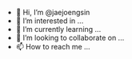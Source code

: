 - 👋 Hi, I’m @jaejoengsin
- 👀 I’m interested in ...
- 🌱 I’m currently learning ...
- 💞️ I’m looking to collaborate on ...
- 📫 How to reach me ...

<!---
jaejoengsin/jaejoengsin is a ✨ special ✨ repository because its `README.md` (this file) appears on your GitHub profile.
You can click the Preview link to take a look at your changes.
ojkkjkk
--->
